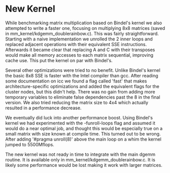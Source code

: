 # New Kernel

While benchmarking matrix multiplication based on Bindel's kernel we also attempted to write a faster one, focusing on multiplying 8x8 matrices (saved in mm_kernel/kdgemm_doublerainbow.c). This was fairly straightforward. Starting with a naive implementation we unrolled the 2 inner loops and replaced adjacent operations with their equivalent SSE instructions. Afterwards it became clear that replacing A and C with their transposes would make all memory accesses to each matrix sequential, improving cache use. This put the kernel on par with Bindel's.

Several other optimizations were tried to no benefit. Unlike Bindel's kernel the basic 8x8 SSE is faster with the Intel compiler than gcc. After reading some documentation on icc we found a flag called 'fast' that makes architecture-specific optimizations and added the equivalent flags for the cluster nodes, but this didn't help. There was no gain from adding more temporary variables to eliminate false dependencies past the 8 in the final version. We also tried reducing the matrix size to 4x4 which actually resulted in a performance decrease.

We eventually did luck into another performance boost. Using Bindel's kernel we had experimented with the -funroll-loops flag and assumed it would do a near optimal job, and thought this would be especially true on a small matrix with size known at compile time. This turned out to be wrong. After adding '#pragma unroll(8)' above the main loop on a whim the kernel jumped to 5500Mflops.

The new kernel was not ready in time to integrate with the main dgemm routine. It is available only in mm_kernel/kdgemm_doublerainbow.c. It is likely some performance would be lost making it work with larger matrices. 